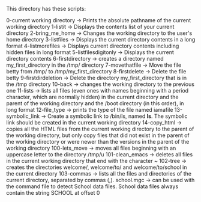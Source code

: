 This directory has these scripts:

0-current working directory -> Prints the absolute pathname of the current working directory
1-listit -> Displays the contents list of your current directory
2-bring_me_home -> Changes the working directory to the user's home directory
3-listfiles -> Displays the current directory contents in a long format
4-listmorefiles -> Displays current directory contents including hidden files in long format
5-listfilesdigitonly -> Displays the current directory contents
6-firstdirectory -> creates a directory named my_first_directory in the /tmp/ directory
7-movethatfile -> Move the file betty from /tmp/ to /tmp/my_first_directory
8-firstdelete -> Delete the file betty
9-firstdirdeletion -> Delete the directory my_first_directory that is in the /tmp directory
10-back -> changes the working directory to the previous one
11-lists -> lists all files (even ones with names beginning with a period character, which are normally hidden) in the current directory and the parent of the working directory and the /boot directory (in this order), in long format
12-file_type -> prints the type of the file named iamafile
13-symbolic_link -> Create a symbolic link to /bin/ls, named __ls__. The symbolic link should be created in the current working directory
14-copy_html -> copies all the HTML files from the current working directory to the parent of the working directory, but only copy files that did not exist in the parent of the working directory or were newer than the versions in the parent of the working directory
100-lets_move -> moves all files beginning with an uppercase letter to the directory /tmp/u
101-clean_emacs -> deletes all files in the current working directory that end with the character ~
102-tree -> creates the directories welcome/, welcome/to/ and welcome/to/school in the current directory
103-commas -> lists all the files and directories of the current directory, separated by commas (,).
school.mgc -> can be used with the command file to detect School data files. School data files always contain the string SCHOOL at offset 0

